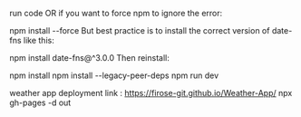 run code
OR if you want to force npm to ignore the error:

npm install --force
But best practice is to install the correct version of date-fns like this:

npm install date-fns@^3.0.0
Then reinstall:

npm install
npm install --legacy-peer-deps
npm run dev

weather app deployment link : https://firose-git.github.io/Weather-App/
npx gh-pages -d out